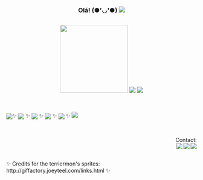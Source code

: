 ### <div align = "center">Olá! (●'◡'●) <img src ="http://giffactory.joeyteel.com/med/talia/TerriermonMovie.gif" /></div>
##
<div style = "float: center;" align = "center">
  <img  height="180em" src="https://github-readme-stats.vercel.app/api?username=marianapmonteiro&show_icons=true&theme=vue" />
  <img src = "http://giffactory.joeyteel.com/med/talia/TerriermonData.gif" />
<img height"180em" src= https://github-readme-stats.vercel.app/api/top-langs/?username=marianapmonteiro&layout=compact&theme=vue />
</div>

##

   <div style = "display: inline_block"><br>
    <img align = "center" src= "https://img.shields.io/badge/JavaScript-F7DF1E?style=for-the-badge&logo=javascript&logoColor=black" />✨
    <img align = "center"src= "https://img.shields.io/badge/CSS-239120?&style=for-the-badge&logo=css3&logoColor=white" /> ✨
    <img align = "center"src= "https://img.shields.io/badge/HTML-239120?style=for-the-badge&logo=html5&logoColor=white"  /> ✨
    <img align = "center"src="https://img.shields.io/badge/Vue.js-35495E?style=for-the-badge&logo=vue.js&logoColor=4FC08D" /> ✨
    <img align = "center"src="https://img.shields.io/badge/C-00599C?style=for-the-badge&logo=c&logoColor=white" /> ✨
    <img src = "http://giffactory.joeyteel.com/med/talia/Terrierdata.gif" />
</div>

##

  <div align = "right"><br>
  <div>Contact:</div>
  <img src = "http://giffactory.joeyteel.com/med/talia/Terriermon.gif" />
  <a href="https://www.linkedin.com/in/mariana-monteiro-860388216/" target="_blank"> <img align = "right" src = "https://img.shields.io/badge/LinkedIn-0077B5?style=for-the-badge&logo=linkedin&logoColor=white" /></a>
 <a href="mailto:marianamonteiro0302@gmail.com?Subject=Título%20da%20mensagem"> <img align = "right" src="https://img.shields.io/badge/Gmail-D14836?style=for-the-badge&logo=gmail&logoColor=white" /> </a> 
</div>

##

<div>
 ✨ Credits for the terriermon's sprites: http://giffactory.joeyteel.com/links.html ✨ 
</div>
<!--
**marianapmonteiro/marianapmonteiro** is a ✨ _special_ ✨ repository because its `README.md` (this file) appears on your GitHub profile.

Here are some ideas to get you started:

- 🔭 I’m currently working on ...
- 🌱 Estudando WordPress
- 👯 I’m looking to collaborate on ...
- 🤔 I’m looking for help with ...
- 💬 Ask me about ...
- 📫 How to reach me: ...
- 😄 Pronouns: Any pronouns
- ⚡ Fun fact: ...
-->
##
